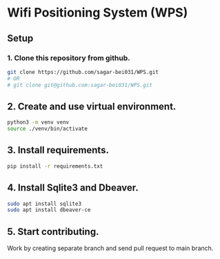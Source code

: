 # Wifi Positioning System (WPS)

## Setup

### 1. Clone this repository from github.

```bash
git clone https://github.com/sagar-bei031/WPS.git
# OR
# git clone git@github.com:sagar-bei031/WPS.git 
```

## 2. Create and use virtual environment.

```bash
python3 -m venv venv
source ./venv/bin/activate
```

## 3. Install requirements.

```bash
pip install -r requirements.txt
```

## 4. Install Sqlite3 and Dbeaver.

```bash
sudo apt install sqlite3
sudo apt install dbeaver-ce
```

## 5. Start contributing.

Work by creating separate branch and send pull request to main branch.
